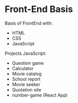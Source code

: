 # Front-End Basis
Basis of FrontEnd with:

- HTML
- CSS
- JavaScript

Projects JavaScript:
- Question game
- Calculator
- Movie catalog
- School report
- Movie seeker
- Quotation site
- number-game (React App)